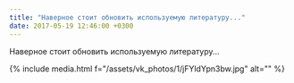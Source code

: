 ```yaml
---
title: "Наверное стоит обновить используемую литературу..."
date: 2017-05-19 12:46:00 +0300
---
```


Наверное стоит обновить используемую литературу...

{% include media.html f="/assets/vk_photos/1/jFYldYpn3bw.jpg" alt="" %}
